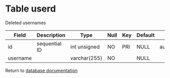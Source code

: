 Table userd
===========

Deleted usernames

| Field    | Description   | Type         | Null | Key | Default | Extra          |
| -------- | ------------- | ------------ | ---- | --- | ------- | -------------- |
| id       | sequential ID | int unsigned | NO   | PRI | NULL    | auto_increment |
| username |               | varchar(255) | NO   |     | NULL    |                |

Return to [database documentation](help/database)
